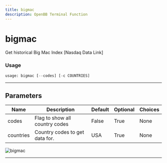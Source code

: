 ```yaml
---
title: bigmac
description: OpenBB Terminal Function
---
```


# bigmac

Get historical Big Mac Index [Nasdaq Data Link]

### Usage

```python
usage: bigmac [--codes] [-c COUNTRIES]
```

---

## Parameters

| Name | Description | Default | Optional | Choices |
| ---- | ----------- | ------- | -------- | ------- |
| codes | Flag to show all country codes | False | True | None |
| countries | Country codes to get data for. | USA | True | None |
![bigmac](https://user-images.githubusercontent.com/46355364/158362967-8353fa50-2eb1-43b0-9cbb-bc3c3aec2e2a.png)

---

